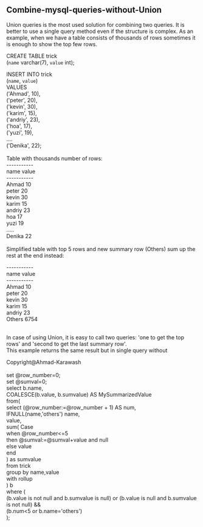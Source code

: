 ## Combine-mysql-queries-without-Union
Union queries is the most used solution for combining two queries. 
It is better to use a single query method even if the structure is complex. 
As an example, when we have a table consists of thousands of rows sometimes it is enough to show the top few rows. <br/>

CREATE TABLE trick <br/>
	(`name` varchar(7), `value` int); <br/>
	
INSERT INTO trick <br/>
	(`name`, `value`) <br/>
VALUES <br/>
('Ahmad', 10), <br/>
('peter', 20), <br/>
('kevin', 30), <br/>
('karim', 15), <br/>
('andriy', 23), <br/>
('hoa', 17), <br/>
('yuzi', 19), <br/>
.... <br/>
('Denika', 22); <br/>
<br/>
Table with thousands number of rows: <br/>
----------- <br/>
name    value <br/>
----------- <br/>
Ahmad    10 <br/>
peter    20 <br/>
kevin    30 <br/>
karim    15 <br/>
andriy   23 <br/>
hoa      17 <br/> 
yuzi     19 <br/>
..... <br/>
Denika   22 <br/>
<br/>
Simplified table with top 5 rows and new summary row (Others) sum up the rest at the end instead: <br/>

----------- <br/>
name    value <br/>
----------- <br/>
Ahmad    10 <br/>
peter    20 <br/>
kevin    30 <br/>
karim    15 <br/>
andriy   23 <br/>
Others   6754 <br/>

<br/>
In case of using Union, it is easy to call two queries: 'one to get the top rows' and 'second to get the last summary row'. <br/>
This example returns the same result but in single query without <br/>



Copyright@Ahmad-Karawash <br/>
<br/>
set @row_number=0; <br/>
set @sumval=0; <br/>
select b.name, <br/>
COALESCE(b.value, b.sumvalue) AS MySummarizedValue <br/>
from( <br/>
select (@row_number:=@row_number + 1) AS num, <br/>
IFNULL(name,'others') name, <br/>
value,<br/>
sum(	Case <br/>
when @row_number<=5 <br/>
then @sumval:=@sumval+value and null <br/>
else value <br/>
end <br/>
) as sumvalue <br/>
from trick <br/>
group by name,value <br/>
with rollup <br/>
) b <br/>
where ( <br/>
(b.value is not null and b.sumvalue is null) or (b.value is null and b.sumvalue is not null) && <br/>
(b.num<5 or b.name='others') <br/>
); <br/>
  
  

